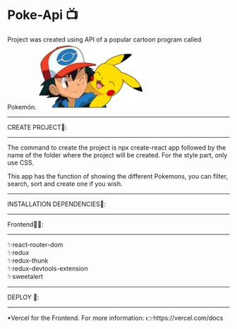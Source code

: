 # Poke-Api 📺
Project was created using API of a popular cartoon program called Pokemón. 
<img height="150" src="./pokemon.png"/>

<hr>
CREATE PROJECT🔧:
<hr>
The command to create the project is npx create-react app followed by the name of the folder where the project will be created. For the style part, only use CSS.

This app has the function of showing the different Pokemons, you can filter, search, sort and create one if you wish.
<hr>
INSTALLATION DEPENDENCIES📎:
<hr>
Frontend👩‍💻:
<hr>
✨react-router-dom
</br>
✨redux
</br>
✨redux-thunk
</br>
✨redux-devtools-extension
</br>
✨sweetalert

<hr>
DEPLOY 🚀:
<hr>
▪Vercel for the Frontend.
For more information:
👉https://vercel.com/docs

